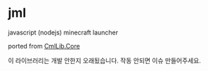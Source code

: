# jml
javascript (nodejs) minecraft launcher

ported from [CmlLib.Core](https://github.com/AlphaBs/CmlLib.Core)


이 라이브러리는 개발 안한지 오래됬습니다. 작동 안되면 이슈 만들어주세요. 
